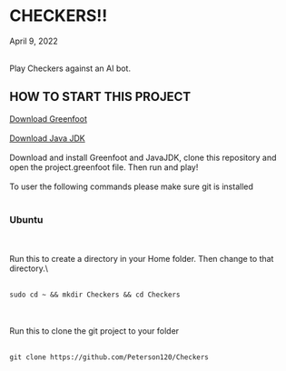 <h1>CHECKERS!! </h1>
April 9, 2022
<br></br>
<p>Play Checkers against an AI bot.</p>

<h2>HOW TO START THIS PROJECT</h2>
<a href="https://www.greenfoot.org/download">Download Greenfoot</a>
<br></br>
<a href="https://www.oracle.com/java/technologies/downloads/">Download Java JDK</a>
<br></br>
Download and install Greenfoot and JavaJDK, clone this repository and open the project.greenfoot file. Then run and play! 
<br></br>
To user the following commands please make sure git is installed
<br></br>
<h3>Ubuntu</h3>
<br></br>
Run this to create a directory in your Home folder. Then change to that directory.\
<br></br>

    sudo cd ~ && mkdir Checkers && cd Checkers

<br></br>
Run this to clone the git project to your folder
<br></br>

    git clone https://github.com/Peterson120/Checkers
